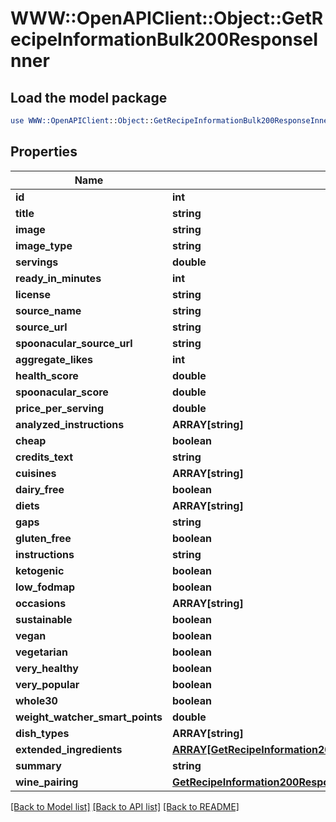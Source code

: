 # WWW::OpenAPIClient::Object::GetRecipeInformationBulk200ResponseInner

## Load the model package
```perl
use WWW::OpenAPIClient::Object::GetRecipeInformationBulk200ResponseInner;
```

## Properties
Name | Type | Description | Notes
------------ | ------------- | ------------- | -------------
**id** | **int** |  | 
**title** | **string** |  | 
**image** | **string** |  | 
**image_type** | **string** |  | 
**servings** | **double** |  | 
**ready_in_minutes** | **int** |  | 
**license** | **string** |  | 
**source_name** | **string** |  | 
**source_url** | **string** |  | 
**spoonacular_source_url** | **string** |  | 
**aggregate_likes** | **int** |  | 
**health_score** | **double** |  | 
**spoonacular_score** | **double** |  | 
**price_per_serving** | **double** |  | 
**analyzed_instructions** | **ARRAY[string]** |  | 
**cheap** | **boolean** |  | 
**credits_text** | **string** |  | 
**cuisines** | **ARRAY[string]** |  | 
**dairy_free** | **boolean** |  | 
**diets** | **ARRAY[string]** |  | 
**gaps** | **string** |  | 
**gluten_free** | **boolean** |  | 
**instructions** | **string** |  | 
**ketogenic** | **boolean** |  | 
**low_fodmap** | **boolean** |  | 
**occasions** | **ARRAY[string]** |  | 
**sustainable** | **boolean** |  | 
**vegan** | **boolean** |  | 
**vegetarian** | **boolean** |  | 
**very_healthy** | **boolean** |  | 
**very_popular** | **boolean** |  | 
**whole30** | **boolean** |  | 
**weight_watcher_smart_points** | **double** |  | 
**dish_types** | **ARRAY[string]** |  | 
**extended_ingredients** | [**ARRAY[GetRecipeInformation200ResponseExtendedIngredientsInner]**](GetRecipeInformation200ResponseExtendedIngredientsInner.md) |  | 
**summary** | **string** |  | 
**wine_pairing** | [**GetRecipeInformation200ResponseWinePairing**](GetRecipeInformation200ResponseWinePairing.md) |  | 

[[Back to Model list]](../README.md#documentation-for-models) [[Back to API list]](../README.md#documentation-for-api-endpoints) [[Back to README]](../README.md)


